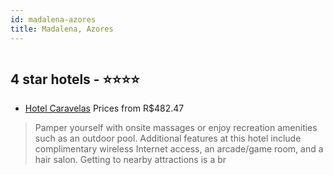 ```yaml
---
id: madalena-azores
title: Madalena, Azores
---
```


<center><img src="https://novo-hu.s3.amazonaws.com/reservas/ota/prod/hotel/423936/hotel-caravelas-001_20181203161436.jpg" alt="" /></center>


##  4 star hotels - ⭐️⭐️⭐️⭐️

-    [Hotel Caravelas](https://us.hurb.com/hotels/madalena/hotel-caravelas-JNP-JP801899?cmp=18055) Prices from R$482.47
   > Pamper yourself with onsite massages or enjoy recreation amenities such as an outdoor pool. Additional features at this hotel include complimentary wireless Internet access, an arcade/game room, and a hair salon. Getting to nearby attractions is a br
